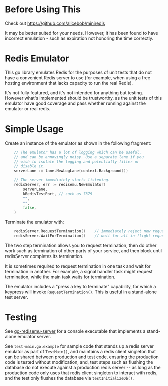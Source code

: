 # Before Using This

Check out https://github.com/alicebob/miniredis

It may be better suited for your needs. However, it has been found to have
incorrect emulation - such as expiration not honoring the time correctly.

# Redis Emulator
This go library emulates Redis for the purposes of unit tests that do not have
a convenient Redis server to use (for example, when using a free hosting
environment that lacks capacity to run the real Redis).

It's not fully featured, and it's not intended for anything but testing.
However what's implemented should be trustworthy, as the unit tests of this
emulator have good coverage and pass whether running against the emulator
or real redis.

# Simple Usage

Create an instance of the emulator as shown in the following fragment:

```go
    // The emulator has a lot of logging which can be useful,
    // and can be annoyingly noisy. Use a separate lane if you
    // wish to isolate the logging and potentially filter or
    // disable it.
    serverLane := lane.NewLogLane(context.Background())

    // The server immediately starts listening.
	redisServer, err := redisemu.NewEmulator(
		serverLane,     
		kRedisTestPort, // such as 7379
		"",
		"",
		false,
	)
```

Terminate the emulator with:

```go
    redisServer.RequestTermination()    // immediately reject new requests
	redisServer.WaitForTermination()    // wait for all in-flight requests to complete
```

The two step termination allows you to request termination, then do other
work such as termination of other parts of your service, and then block
until redisServer completes its termination.

It is sometimes required to request termination in one task and wait for
termination in another. For example, a signal handler task might request
termination, while the main task waits for termination.

The emulator includes a "press a key to terminate" capability, for which
a keypress will invoke `RequestTermination()`. This is useful in a stand-alone
test server.

# Testing

See [go-redisemu-server](https://github.com/jimsnab/go-redisemu-server) for
a console executable that implements a stand-alone emulator server.

See `test-main.go.example` for sample code that stands up a redis server emulator
as part of `TestMain()`, and maintains a redis client singleton that can
be shared between production and test code, ensuring the production code is
tested without modification, and, test steps such as flushing the database
do not execute against a production redis server -- as long as the production
code only uses that redis client singleton to interact with redis, and
the test only flushes the database via `testInitializeDb()`.


